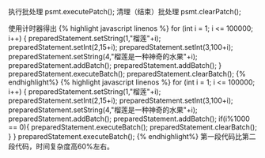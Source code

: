 执行批处理
psmt.executePatch();
清理（结束）批处理
psmt.clearPatch();

使用计时器得出
{% highlight javascript linenos %}
 for (int i = 1; i <= 100000; i++) {
            preparedStatement.setString(1,"榴莲"+i);
            preparedStatement.setInt(2,15+i);
            preparedStatement.setInt(3,100+i);
            preparedStatement.setString(4,"榴莲是一种神奇的水果"+i);
            preparedStatement.addBatch();
            preparedStatement.addBatch();
        }
        preparedStatement.executeBatch();
        preparedStatement.clearBatch();
{% endhighlight%}
{% highlight javascript linenos %}
    for (int i = 1; i <= 100000; i++) {
            preparedStatement.setString(1,"榴莲"+i);
            preparedStatement.setInt(2,15+i);
            preparedStatement.setInt(3,100+i);
            preparedStatement.setString(4,"榴莲是一种神奇的水果"+i);
            preparedStatement.addBatch();
            preparedStatement.addBatch();
            if(i%1000 == 0){
                preparedStatement.executeBatch();
                preparedStatement.clearBatch();
            }
        }
        preparedStatement.executeBatch();
{% endhighlight%}
第一段代码比第二段代码，时间复杂度高60%左右。
